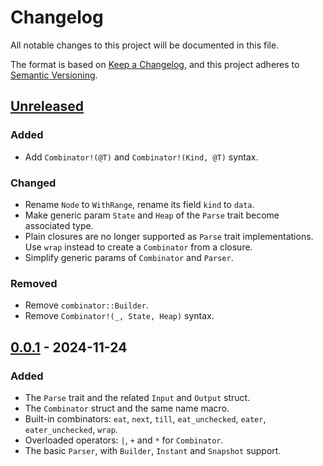 # Changelog

All notable changes to this project will be documented in this file.

The format is based on [Keep a Changelog](https://keepachangelog.com/en/1.1.0/),
and this project adheres to [Semantic Versioning](https://semver.org/spec/v2.0.0.html).

## [Unreleased]

### Added

- Add `Combinator!(@T)` and `Combinator!(Kind, @T)` syntax.

### Changed

- Rename `Node` to `WithRange`, rename its field `kind` to `data`.
- Make generic param `State` and `Heap` of the `Parse` trait become associated type.
- Plain closures are no longer supported as `Parse` trait implementations. Use `wrap` instead to create a `Combinator` from a closure.
- Simplify generic params of `Combinator` and `Parser`.

### Removed

- Remove `combinator::Builder`.
- Remove `Combinator!(_, State, Heap)` syntax.

## [0.0.1] - 2024-11-24

### Added

- The `Parse` trait and the related `Input` and `Output` struct.
- The `Combinator` struct and the same name macro.
- Built-in combinators: `eat`, `next`, `till`, `eat_unchecked`, `eater`, `eater_unchecked`, `wrap`.
- Overloaded operators: `|`, `+` and `*` for `Combinator`.
- The basic `Parser`, with `Builder`, `Instant` and `Snapshot` support.

[unreleased]: https://github.com/DiscreteTom/whitehole/compare/v0.0.1...HEAD
[0.0.1]: https://github.com/DiscreteTom/whitehole/releases/tag/v0.0.1
